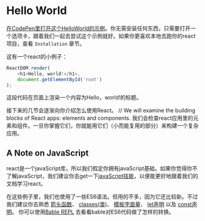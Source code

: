# Hello World

[在CodePen里打开这个HelloWorld的示例](https://codepen.io/pen?&editors=0010)。你无需安装任何东西，只需要打开一个选项卡，跟着我们一起去尝试这个示例就好。如果你更喜欢本地去跑你的react项目，查看 `Installation` 章节。

这有一个react的小例子：
```javascript
ReactDOM.render(
    <h1>Hello, world!</h1>,
    document.getElementById('root')
);
```
这段代码在页面上渲染一个内容为Hello，world!的标题。

接下来的几节会逐渐向你介绍怎么使用React。
// We will examine the building blocks of React apps: elements and components.
我们会检查react应用里的元素和组件。一旦你掌握它们，你就能用它们（小而能复用的部分）来构建一个复杂应用。

## A Note on JavaScript

react是一个javaScript库，所以我们假定你拥有javaScript基础。如果你觉得你不了解javaScript，我们建议你去get一下[javaScript技能](https://developer.mozilla.org/en-US/docs/Web/JavaScript/A_re-introduction_to_JavaScript)，以便能更好地跟着我们的文档学习react。

在这些例子里，我们也使用了一些ES6语法。但用的不多，因为它还比较新。不过我们建议你去熟悉
[箭头函数](https://developer.mozilla.org/en-US/docs/Web/JavaScript/Reference/Functions/Arrow_functions)、
[classes(类)](https://developer.mozilla.org/en-US/docs/Web/JavaScript/Reference/Classes)、
[模板字面量](https://developer.mozilla.org/en-US/docs/Web/JavaScript/Reference/Template_literals)、
[let声明](https://developer.mozilla.org/en-US/docs/Web/JavaScript/Reference/Statements/let) 以及
[const声明](https://developer.mozilla.org/en-US/docs/Web/JavaScript/Reference/Statements/const)。
你可以使用[Bable REPL](https://babeljs.io/repl/#?presets=react&code_lz=MYewdgzgLgBApgGzgWzmWBeGAeAFgRgD4AJRBEAGhgHcQAnBAEwEJsB6AwgbgChRJY_KAEMAlmDh0YWRiGABXVOgB0AczhQAokiVQAQgE8AkowAUPGDADkdECChWeASl4AlOMOBQAIgHkAssp0aIySpogoaFBUQmISdC48QA) 去看看bable对ES6代码做了怎样的转换。